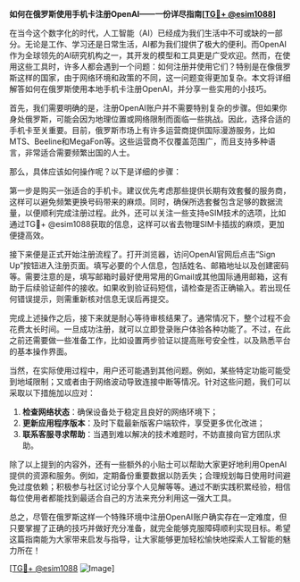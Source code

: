 **如何在俄罗斯使用手机卡注册OpenAI——一份详尽指南[[TG💪+ @esim1088](https://t.me/s/esim1088)]**

在当今这个数字化的时代，人工智能（AI）已经成为我们生活中不可或缺的一部分。无论是工作、学习还是日常生活，AI都为我们提供了极大的便利。而OpenAI作为全球领先的AI研究机构之一，其开发的模型和工具更是广受欢迎。然而，在使用这些工具时，许多人都会遇到一个问题：如何注册并使用它们？特别是在像俄罗斯这样的国家，由于网络环境和政策的不同，这一问题变得更加复杂。本文将详细解答如何在俄罗斯使用本地手机卡注册OpenAI，并分享一些实用的小技巧。

首先，我们需要明确的是，注册OpenAI账户并不需要特别复杂的步骤。但如果你身处俄罗斯，可能会因为地理位置或网络限制而面临一些挑战。因此，选择合适的手机卡至关重要。目前，俄罗斯市场上有许多运营商提供国际漫游服务，比如MTS、Beeline和MegaFon等。这些运营商不仅覆盖范围广，而且支持多种语言，非常适合需要频繁出国的人士。

那么，具体应该如何操作呢？以下是详细的步骤：

第一步是购买一张适合的手机卡。建议优先考虑那些提供长期有效套餐的服务商，这样可以避免频繁更换号码带来的麻烦。同时，确保所选套餐包含足够的数据流量，以便顺利完成注册过程。此外，还可以关注一些支持eSIM技术的选项，比如通过TG💪+ @esim1088获取的信息，这样可以省去物理SIM卡插拔的麻烦，更加便捷高效。

接下来便是正式开始注册流程了。打开浏览器，访问OpenAI官网后点击“Sign Up”按钮进入注册页面。填写必要的个人信息，包括姓名、邮箱地址以及创建密码等。需要注意的是，填写邮箱时最好使用常用的Gmail或其他国际通用邮箱，这有助于后续验证邮件的接收。如果收到验证码短信，请检查是否正确输入。若出现任何错误提示，则需重新核对信息无误后再提交。

完成上述操作之后，接下来就是耐心等待审核结果了。通常情况下，整个过程不会花费太长时间。一旦成功注册，就可以立即登录账户体验各种功能了。不过，在此之前还需要做一些准备工作，比如设置两步验证以提高账号安全性，以及熟悉平台的基本操作界面。

当然，在实际使用过程中，用户还可能遇到其他问题。例如，某些特定功能可能受到地域限制；又或者由于网络波动导致连接中断等情况。针对这些问题，我们可以采取以下措施加以应对：

1. **检查网络状态**：确保设备处于稳定且良好的网络环境下；
2. **更新应用程序版本**：及时下载最新版客户端软件，享受更多优化改进；
3. **联系客服寻求帮助**：当遇到难以解决的技术难题时，不妨直接向官方团队求助。

除了以上提到的内容外，还有一些额外的小贴士可以帮助大家更好地利用OpenAI提供的资源和服务。例如，定期备份重要数据以防丢失；合理规划每日使用时间避免过度依赖；积极参与社区讨论分享个人见解等等。通过不断实践积累经验，相信每位使用者都能找到最适合自己的方法来充分利用这一强大工具。

总之，尽管在俄罗斯这样一个特殊环境中注册OpenAI账户确实存在一定难度，但只要掌握了正确的技巧并做好充分准备，就完全能够克服障碍顺利实现目标。希望这篇指南能为大家带来启发与指导，让大家能够更加轻松愉快地探索人工智能的魅力所在！

[[TG💪+ @esim1088](https://t.me/s/esim1088) ![Image](https://i.postimg.cc/4NQfJmqS/Snipaste-2025-05-13-00-14-12.png)]